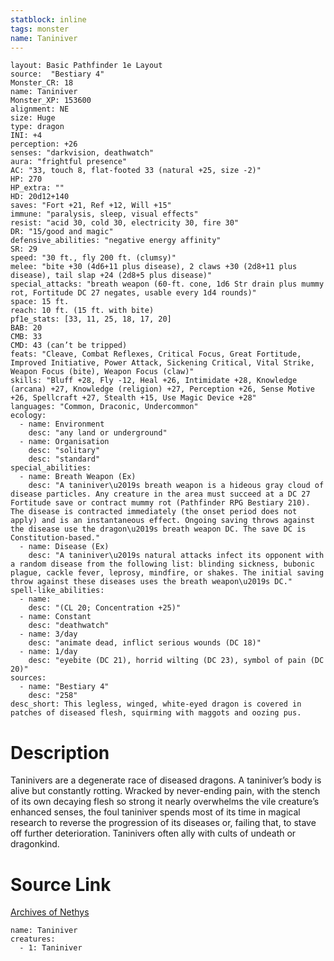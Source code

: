 ```yaml
---
statblock: inline
tags: monster
name: Taniniver
---
```

```statblock
layout: Basic Pathfinder 1e Layout
source:  "Bestiary 4"
Monster_CR: 18
name: Taniniver
Monster_XP: 153600
alignment: NE
size: Huge
type: dragon
INI: +4
perception: +26
senses: "darkvision, deathwatch"
aura: "frightful presence"
AC: "33, touch 8, flat-footed 33 (natural +25, size -2)"
HP: 270
HP_extra: ""
HD: 20d12+140
saves: "Fort +21, Ref +12, Will +15"
immune: "paralysis, sleep, visual effects"
resist: "acid 30, cold 30, electricity 30, fire 30"
DR: "15/good and magic"
defensive_abilities: "negative energy affinity"
SR: 29
speed: "30 ft., fly 200 ft. (clumsy)"
melee: "bite +30 (4d6+11 plus disease), 2 claws +30 (2d8+11 plus disease), tail slap +24 (2d8+5 plus disease)"
special_attacks: "breath weapon (60-ft. cone, 1d6 Str drain plus mummy rot, Fortitude DC 27 negates, usable every 1d4 rounds)"
space: 15 ft.
reach: 10 ft. (15 ft. with bite)
pf1e_stats: [33, 11, 25, 18, 17, 20]
BAB: 20
CMB: 33
CMD: 43 (can’t be tripped)
feats: "Cleave, Combat Reflexes, Critical Focus, Great Fortitude, Improved Initiative, Power Attack, Sickening Critical, Vital Strike, Weapon Focus (bite), Weapon Focus (claw)"
skills: "Bluff +28, Fly -12, Heal +26, Intimidate +28, Knowledge (arcana) +27, Knowledge (religion) +27, Perception +26, Sense Motive +26, Spellcraft +27, Stealth +15, Use Magic Device +28"
languages: "Common, Draconic, Undercommon"
ecology:
  - name: Environment
    desc: "any land or underground"
  - name: Organisation
    desc: "solitary"
    desc: "standard"
special_abilities:
  - name: Breath Weapon (Ex)
    desc: "A taniniver\u2019s breath weapon is a hideous gray cloud of disease particles. Any creature in the area must succeed at a DC 27 Fortitude save or contract mummy rot (Pathfinder RPG Bestiary 210). The disease is contracted immediately (the onset period does not apply) and is an instantaneous effect. Ongoing saving throws against the disease use the dragon\u2019s breath weapon DC. The save DC is Constitution-based."
  - name: Disease (Ex)
    desc: "A taniniver\u2019s natural attacks infect its opponent with a random disease from the following list: blinding sickness, bubonic plague, cackle fever, leprosy, mindfire, or shakes. The initial saving throw against these diseases uses the breath weapon\u2019s DC."
spell-like_abilities:
  - name:
    desc: "(CL 20; Concentration +25)"
  - name: Constant
    desc: "deathwatch"
  - name: 3/day
    desc: "animate dead, inflict serious wounds (DC 18)"
  - name: 1/day
    desc: "eyebite (DC 21), horrid wilting (DC 23), symbol of pain (DC 20)"
sources:
  - name: "Bestiary 4"
    desc: "258"
desc_short: This legless, winged, white-eyed dragon is covered in patches of diseased flesh, squirming with maggots and oozing pus.
```
# Description
Taninivers are a degenerate race of diseased dragons. A taniniver’s body is alive but constantly rotting. Wracked by never-ending pain, with the stench of its own decaying flesh so strong it nearly overwhelms the vile creature’s enhanced senses, the foul taniniver spends most of its time in magical research to reverse the progression of its diseases or, failing that, to stave off further deterioration. Taninivers often ally with cults of undeath or dragonkind.
# Source Link
[Archives of Nethys](https://aonprd.com/MonsterDisplay.aspx?ItemName=Taniniver)
```encounter-table
name: Taniniver
creatures:
  - 1: Taniniver
```
